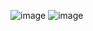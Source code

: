 ![image](https://github.com/user-attachments/assets/266b970f-85b0-4988-99f5-23bb06cbe346)
![image](https://github.com/user-attachments/assets/983e099a-f558-4474-b949-59016b9576c9)
